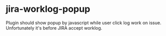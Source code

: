 # jira-worklog-popup

Plugin should show popup by javascript while user click log work on issue. Unfortunately it's before JIRA accept worklog.
